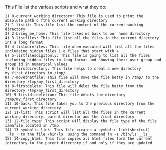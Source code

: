 This File list the various scripts and what they do:

	1) 0-current_working_directory: This file is used to print the absolute path o fthe current working directory
	2) 1-listit: This file list the content of the current working directory
	3) 2-bring_me_home: This file takes us back to our home directory
	4) 3-listfiles: This file list all the files in the current directory int a long format
	5) 4-listmorefiles: This file when executed will list all the files includeing hidden files i.e files that start with a .
	6) 5-listfilesdigitonly: This file is going to list all the files including hidden files in long format and showing their user group and group id in numerical values
	7) 6-firstdirectory: This file helps to creat a new directory my_first_directory in /tmp/
	8) 7-movethatfile: This file will move the file betty in /tmp/ to the directory /tmp/my_first_directory
	9) 8-firstdelete: This file will delet the file betty from the directory /tmp/my_first_directory
	10) 9-firstdirdeletion: This file delets the directory /tmp/my_first_directory
	11) 10-back: This file takes you to the previous directory from the current working directory
	12) 11-list: This script will list all the files in the current working directory, parent director and the /root directory
	13) 12-file_type: This script will display the file type of the file iamafile located in /tmp
	14) 13-symbolic_link: This file creates a symbolic link(shortcut) __ls__ to the file /bin/ls  using the command ln -s /bin/ls __ls__
	15) 14-copy_html: This file copies all html files form the current idirectory to the parent directory if and only if they are updated
